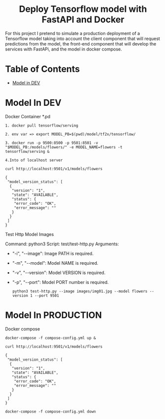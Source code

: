 
<h1 align="center"> Deploy Tensorflow model with FastAPI and Docker</h1>
For this project I pretend to simulate a production deployment of a Tensorflow model taking into account the client component that will request predictions from the model, the front-end component that will develop the services with FastAPi, and the model in docker compose.

# Table of Contents

- [Model in DEV](#model-in-dev)

# Model In DEV

Docker Container *.pd

`1. docker pull tensorflow/serving`

`2. env var => export MODEL_PB=$(pwd)/model/tf2x/tensorflow/`

`3. docker run -p 9500:8500 -p 9501:8501 -v "$MODEL_PB:/models/flowers/" -e MODEL_NAME=flowers -t tensorflow/serving &`

`4.Into of localhost server`

  `curl http://localhost:9501/v1/models/flowers`
    
    {
     "model_version_status": [
      {
       "version": "1",
       "state": "AVAILABLE",
       "status": {
        "error_code": "OK",
        "error_message": ""
       }
      }
     ]
    }


Test Http Model Images 

Command: python3
Script: test/test-http.py
Arguments: 
- "-i", "--image": Image PATH is required.
- "-m", "--model": Model NAME is required.
- "-v", "--version": Model VERSION is required.
- "-p", "--port": Model PORT number is required.

    `python3 test-http.py --image images/img01.jpg --model flowers --version 1 --port 9501`

# Model In PRODUCTION
Docker compose

    docker-compose -f compose-config.yml up &

  `curl http://localhost:9501/v1/models/flowers`
    
    {
     "model_version_status": [
      {
       "version": "1",
       "state": "AVAILABLE",
       "status": {
        "error_code": "OK",
        "error_message": ""
       }
      }
     ]
    }

    docker-compose -f compose-config.yml down 